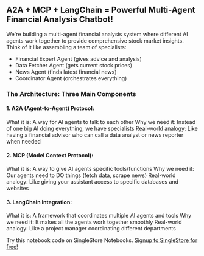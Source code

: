 ## A2A + MCP + LangChain = Powerful Multi-Agent Financial Analysis Chatbot!
We're building a multi-agent financial analysis system where different AI agents work together to provide comprehensive stock market insights. 
Think of it like assembling a team of specialists:
- Financial Expert Agent (gives advice and analysis)
- Data Fetcher Agent (gets current stock prices)
- News Agent (finds latest financial news)
- Coordinator Agent (orchestrates everything)

### The Architecture: Three Main Components
#### 1. A2A (Agent-to-Agent) Protocol:
What it is: A way for AI agents to talk to each other
Why we need it: Instead of one big AI doing everything, we have specialists
Real-world analogy: Like having a financial advisor who can call a data analyst or news reporter when needed

#### 2. MCP (Model Context Protocol):
What it is: A way to give AI agents specific tools/functions
Why we need it: Our agents need to DO things (fetch data, scrape news)
Real-world analogy: Like giving your assistant access to specific databases and websites

#### 3. LangChain Integration:
What it is: A framework that coordinates multiple AI agents and tools
Why we need it: It makes all the agents work together smoothly
Real-world analogy: Like a project manager coordinating different departments

Try this notebook code on SingleStore Notebooks. 
[Signup to SingleStore for free!](https://portal.singlestore.com/intention/cloud?utm_medium=referral&utm_source=pavan&utm_term=github&utm_content=MultiAgent)
